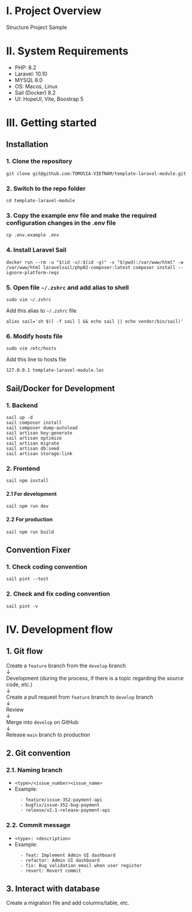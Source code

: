# I. Project Overview

Structure Project Sample

# II. System Requirements

-   PHP: 8.2
-   Laravel: 10.10
-   MYSQL 8.0
-   OS: Macos, Linux
-   Sail (Docker) 8.2
-   UI: HopeUI, Vite, Boostrap 5

# III. Getting started

## Installation

### 1. Clone the repository

    git clone git@github.com:TOMOSIA-VIETNAM/template-laravel-module.git

### 2. Switch to the repo folder

    cd template-laravel-module

### 3. Copy the example env file and make the required configuration changes in the .env file

    cp .env.example .env

### 4. Install Laravel Sail

    docker run --rm -u "$(id -u):$(id -g)" -v "$(pwd):/var/www/html" -w /var/www/html laravelsail/php82-composer:latest composer install --ignore-platform-reqs

### 5. Open file `~/.zshrc` and add alias to shell

    sudo vim ~/.zshrc

Add this alias to `~/.zshrc` file

    alias sail='sh $([ -f sail ] && echo sail || echo vendor/bin/sail)'

### 6. Modify hosts file

    sudo vim /etc/hosts

Add this line to hosts file

    127.0.0.1 template-laravel-module.loc

## Sail/Docker for Development

### 1. Backend

    sail up -d
    sail composer install
    sail composer dump-autoload
    sail artisan key:generate
    sail artisan optimize
    sail artisan migrate
    sail artisan db:seed
    sail artisan storage:link

### 2. Frontend

    sail npm install

#### 2.1 For development

    sail npm run dev

#### 2.2 For production

    sail npm run build

## Convention Fixer

### 1. Check coding convention

    sail pint --test

### 2. Check and fix coding convention

    sail pint -v

# IV. Development flow

## 1. Git flow

Create a `feature` branch from the `develop` branch  
↓  
Development (during the process, if there is a topic regarding the source code, etc.)  
↓  
Create a pull request from `feature` branch to `develop` branch  
↓  
Review  
↓  
Merge into `develop` on GitHub  
↓  
Release `main` branch to production

## 2. Git convention

### 2.1. Naming branch

-   `<type>/<issue_number><issue_name>`
-   Example:
    ```shell
      - feature/issue-352-payment-api
      - bugfix/issue-352-bug-payment
      - release/v2.1-release-payment-api
    ```

### 2.2. Commit message

-   `<type>: <description>`
-   Example:
    ```shell
      - feat: Implement Admin UI dashboard
      - refactor: Admin UI dashboard
      - fix: Bug validation email when user register
      - revert: Revert commit
    ```

## 3. Interact with database

Create a migration file and add columns/table, etc.
